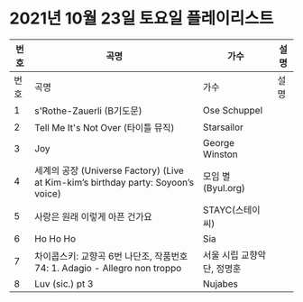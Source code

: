 # 2021년 10월 23일 토요일 플레이리스트

| 번호 | 곡명 | 가수 | 설명 |
|------|------|------|------|
| 번호 | 곡명 | 가수 | 설명 |
| 1 | s'Rothe-Zauerli (B기도문) | Ose Schuppel |  |
| 2 | Tell Me It's Not Over (타이틀 뮤직) | Starsailor |  |
| 3 | Joy | George Winston |  |
| 4 | 세계의 공장 (Universe Factory) (Live at Kim-kim’s birthday party: Soyoon’s voice) | 모임 별 (Byul.org) |  |
| 5 | 사랑은 원래 이렇게 아픈 건가요 | STAYC(스테이씨) |  |
| 6 | Ho Ho Ho | Sia |  |
| 7 | 차이콥스키: 교향곡 6번 나단조, 작품번호 74: 1. Adagio - Allegro non troppo | 서울 시립 교향악단, 정명훈 |  |
| 8 | Luv (sic.) pt 3 | Nujabes |  |
